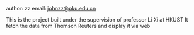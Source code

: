 author: zz
email:	johnzz@pku.edu.cn

This is the project built under the supervision of professor Li Xi at HKUST
It fetch the data from Thomson Reuters and display it via web 